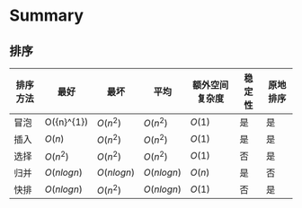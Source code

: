 # Summary

## 排序

| 排序方法 | 最好       | 最坏       | 平均       | 额外空间复杂度 | 稳定性 | 原地排序 |
| -------- | ---------- | ---------- | ---------- | -------------- | ------ | -------- |
| 冒泡     | O({n}^{1})     | $O(n^2)$   | $O(n^2)$   | $O(1)$         | 是     | 是       |
| 插入     | $O(n)$     | $O(n^2)$   | $O(n^2)$   | $O(1)$         | 是     | 是       |
| 选择     | $O(n^2)$   | $O(n^2)$   | $O(n^2)$   | $O(1)$         | 否     | 是       |
| 归并     | $O(nlogn)$ | $O(nlogn)$ | $O(nlogn)$ | $O(n)$         | 是     | 否       |
| 快排     | $O(nlogn)$ | $O(n^2)$   | $O(nlogn)$ | $O(1)$         | 否     | 是       |

